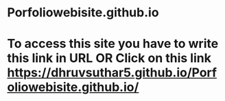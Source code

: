 # Porfoliowebisite.github.io 
# To access this site you have to write this link in URL OR Click on this link https://dhruvsuthar5.github.io/Porfoliowebisite.github.io/ 
